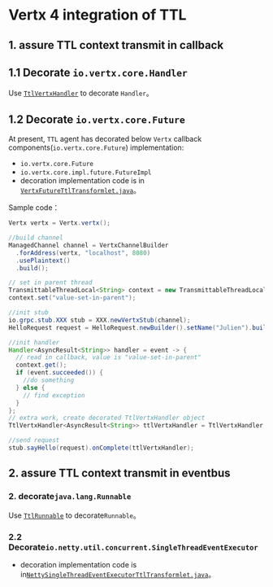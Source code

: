 #  Vertx 4 integration of TTL

## 1. assure TTL context transmit in callback 

## 1.1 Decorate `io.vertx.core.Handler`

Use [`TtlVertxHandler`](src/main/java/com/alibaba/ttl/agent/extension_transformlet/vertx/TtlVertxHandler.java) to decorate `Handler`。

## 1.2 Decorate `io.vertx.core.Future`

At present, `TTL` agent has decorated below `Vertx` callback components(`io.vertx.core.Future`) implementation:

- `io.vertx.core.Future`
- `io.vertx.core.impl.future.FutureImpl`
- decoration implementation code is in [`VertxFutureTtlTransformlet.java`](src/main/java/com/alibaba/ttl/agent/extension_transformlet/vertx/transformlet/VertxFutureTtlTransformlet.java)。

Sample code：

```java
Vertx vertx = Vertx.vertx();

//build channel
ManagedChannel channel = VertxChannelBuilder
  .forAddress(vertx, "localhost", 8080)
  .usePlaintext()
  .build();

// set in parent thread
TransmittableThreadLocal<String> context = new TransmittableThreadLocal<>();
context.set("value-set-in-parent");

//init stub
io.grpc.stub.XXX stub = XXX.newVertxStub(channel);
HelloRequest request = HelloRequest.newBuilder().setName("Julien").build();

//init handler
Handler<AsyncResult<String>> handler = event -> {
  // read in callback, value is "value-set-in-parent"
  context.get();
  if (event.succeeded()) {
    //do something
  } else {
    // find exception
  }
};
// extra work, create decorated TtlVertxHandler object
TtlVertxHandler<AsyncResult<String>> ttlVertxHandler = TtlVertxHandler.get(handler);

//send request
stub.sayHello(request).onComplete(ttlVertxHandler);
```
## 2. assure TTL context transmit in eventbus

### 2. decorate`java.lang.Runnable`
Use [`TtlRunnable`](../../src/main/java/com/alibaba/ttl/TtlRunnable.java) to decorate`Runnable`。

### 2.2 Decorate`io.netty.util.concurrent.SingleThreadEventExecutor`

- decoration implementation code is in[`NettySingleThreadEventExecutorTtlTransformlet.java`](src/main/java/com/alibaba/ttl/agent/extension_transformlet/vertx/transformlet/NettySingleThreadEventExecutorTtlTransformlet.java)。


